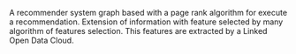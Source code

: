 A recommender system graph based with a page rank algorithm for execute a recommendation. Extension of information with feature selected by many algorithm of features selection. This features are extracted by a Linked Open Data Cloud.
